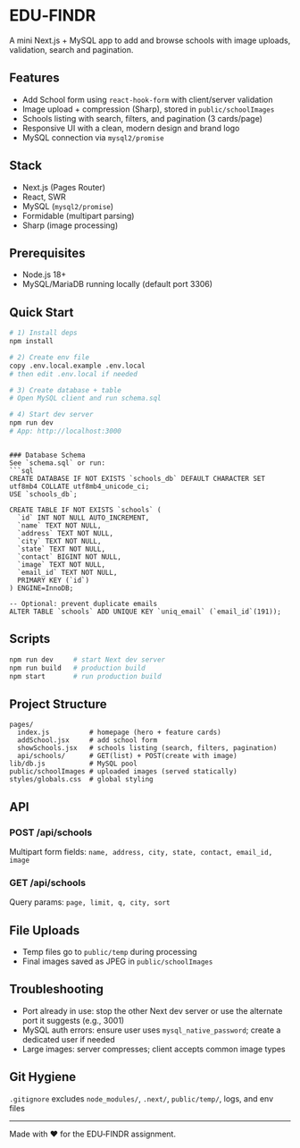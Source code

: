 # EDU‑FINDR

A mini Next.js + MySQL app to add and browse schools with image uploads, validation, search and pagination.

## Features
- Add School form using `react-hook-form` with client/server validation
- Image upload + compression (Sharp), stored in `public/schoolImages`
- Schools listing with search, filters, and pagination (3 cards/page)
- Responsive UI with a clean, modern design and brand logo
- MySQL connection via `mysql2/promise`

## Stack
- Next.js (Pages Router)
- React, SWR
- MySQL (`mysql2/promise`)
- Formidable (multipart parsing)
- Sharp (image processing)

## Prerequisites
- Node.js 18+
- MySQL/MariaDB running locally (default port 3306)

## Quick Start
```bash
# 1) Install deps
npm install

# 2) Create env file
copy .env.local.example .env.local
# then edit .env.local if needed

# 3) Create database + table
# Open MySQL client and run schema.sql

# 4) Start dev server
npm run dev
# App: http://localhost:3000
```

```

### Database Schema
See `schema.sql` or run:
```sql
CREATE DATABASE IF NOT EXISTS `schools_db` DEFAULT CHARACTER SET utf8mb4 COLLATE utf8mb4_unicode_ci;
USE `schools_db`;

CREATE TABLE IF NOT EXISTS `schools` (
  `id` INT NOT NULL AUTO_INCREMENT,
  `name` TEXT NOT NULL,
  `address` TEXT NOT NULL,
  `city` TEXT NOT NULL,
  `state` TEXT NOT NULL,
  `contact` BIGINT NOT NULL,
  `image` TEXT NOT NULL,
  `email_id` TEXT NOT NULL,
  PRIMARY KEY (`id`)
) ENGINE=InnoDB;

-- Optional: prevent duplicate emails
ALTER TABLE `schools` ADD UNIQUE KEY `uniq_email` (`email_id`(191));
```

## Scripts
```bash
npm run dev     # start Next dev server
npm run build   # production build
npm start       # run production build
```

## Project Structure
```
pages/
  index.js          # homepage (hero + feature cards)
  addSchool.jsx     # add school form
  showSchools.jsx   # schools listing (search, filters, pagination)
  api/schools/      # GET(list) + POST(create with image)
lib/db.js           # MySQL pool
public/schoolImages # uploaded images (served statically)
styles/globals.css  # global styling
```

## API
### POST /api/schools
Multipart form fields: `name, address, city, state, contact, email_id, image`

### GET /api/schools
Query params: `page, limit, q, city, sort`

## File Uploads
- Temp files go to `public/temp` during processing
- Final images saved as JPEG in `public/schoolImages`

## Troubleshooting
- Port already in use: stop the other Next dev server or use the alternate port it suggests (e.g., 3001)
- MySQL auth errors: ensure user uses `mysql_native_password`; create a dedicated user if needed
- Large images: server compresses; client accepts common image types

## Git Hygiene
`.gitignore` excludes `node_modules/`, `.next/`, `public/temp/`, logs, and env files

---
Made with ❤️ for the EDU‑FINDR assignment.
